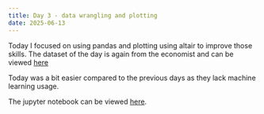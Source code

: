 ```yaml
---
title: Day 3 - data wrangling and plotting
date: 2025-06-13
---
```


Today I focused on using pandas and plotting using altair to improve those skills.
The dataset of the day is again from the economist and can be viewed [here](https://github.com/TheEconomist/banana-index-data/tree/master?tab=readme-ov-file)

Today was a bit easier compared to the previous days as they lack machine learning usage.

The jupyter notebook can be viewed [here](https://hub.2i2c.mybinder.org/user/jonskogland-1000daysofcoding-tgi6eawy/lab/tree/daily-projects/day3_20250613/day%203%20-%20wrangling%20and%20plotting%20practice.ipynb).
